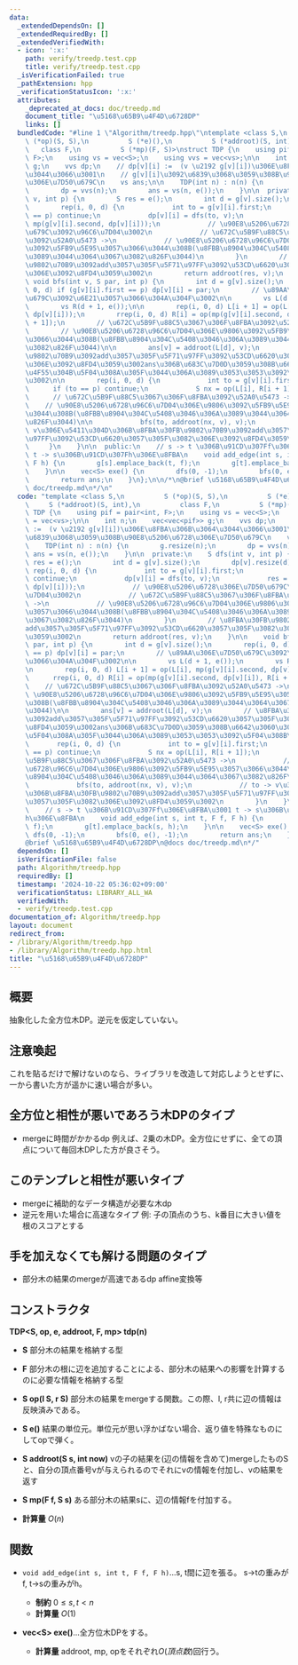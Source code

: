 ```yaml
---
data:
  _extendedDependsOn: []
  _extendedRequiredBy: []
  _extendedVerifiedWith:
  - icon: ':x:'
    path: verify/treedp.test.cpp
    title: verify/treedp.test.cpp
  _isVerificationFailed: true
  _pathExtension: hpp
  _verificationStatusIcon: ':x:'
  attributes:
    _deprecated_at_docs: doc/treedp.md
    document_title: "\u5168\u65B9\u4F4D\u6728DP"
    links: []
  bundledCode: "#line 1 \"Algorithm/treedp.hpp\"\ntemplate <class S,\n          S\
    \ (*op)(S, S),\n          S (*e)(),\n          S (*addroot)(S, int),\n       \
    \   class F,\n          S (*mp)(F, S)>\nstruct TDP {\n    using pif = pair<int,\
    \ F>;\n    using vs = vec<S>;\n    using vvs = vec<vs>;\n\n    int n;\n    vec<vec<pif>>\
    \ g;\n    vvs dp;\n    // dp[v][i] :=  (v \u2192 g[v][i])\u306E\u8FBA\u306B\u3064\
    \u3044\u3066\u3001\n    // g[v][i]\u3092\u6839\u3068\u3059\u308B\u90E8\u5206\u6728\
    \u306E\u7D50\u679C\n    vs ans;\n\n    TDP(int n) : n(n) {\n        g.resize(n);\n\
    \        dp = vvs(n);\n        ans = vs(n, e());\n    }\n\n  private:\n    S dfs(int\
    \ v, int p) {\n        S res = e();\n        int d = g[v].size();\n        dp[v].resize(d);\n\
    \        rep(i, 0, d) {\n            int to = g[v][i].first;\n            if (to\
    \ == p) continue;\n            dp[v][i] = dfs(to, v);\n            res = op(res,\
    \ mp(g[v][i].second, dp[v][i]));\n            // \u90E8\u5206\u6728\u306E\u7D50\
    \u679C\u3092\u96C6\u7D04\u3002\n            // \u672C\u5B9F\u88C5\u3067\u306F\u8FBA\
    \u3092\u52A0\u5473 ->\n            // \u90E8\u5206\u6728\u96C6\u7D04\u306E\u9806\
    \u3092\u5FB9\u5E95\u3057\u3066\u3044\u308B(\u8FBB\u8904\u304C\u5408\u3046\u306A\
    \u3089\u3044\u3064\u3067\u3082\u826F\u3044)\n        }\n        // \u8FBA\u30FB\
    \u9802\u70B9\u3092add\u3057\u305F\u5F71\u97FF\u3092\u53CD\u6620\u3057\u305F\u3082\
    \u306E\u3092\u8FD4\u3059\u3002\n        return addroot(res, v);\n    }\n\n   \
    \ void bfs(int v, S par, int p) {\n        int d = g[v].size();\n        rep(i,\
    \ 0, d) if (g[v][i].first == p) dp[v][i] = par;\n        // \u89AA\u306E\u7D50\
    \u679C\u3092\u6E21\u3057\u3066\u304A\u304F\u3002\n\n        vs L(d + 1, e());\n\
    \        vs R(d + 1, e());\n\n        rep(i, 0, d) L[i + 1] = op(L[i], mp(g[v][i].second,\
    \ dp[v][i]));\n        rrep(i, 0, d) R[i] = op(mp(g[v][i].second, dp[v][i]), R[i\
    \ + 1]);\n        // \u672C\u5B9F\u88C5\u3067\u306F\u8FBA\u3092\u52A0\u5473 ->\n\
    \        // \u90E8\u5206\u6728\u96C6\u7D04\u306E\u9806\u3092\u5FB9\u5E95\u3057\
    \u3066\u3044\u308B(\u8FBB\u8904\u304C\u5408\u3046\u306A\u3089\u3044\u3064\u3067\
    \u3082\u826F\u3044)\n\n        ans[v] = addroot(L[d], v);\n        // \u8FBA\u30FB\
    \u9802\u70B9\u3092add\u3057\u305F\u5F71\u97FF\u3092\u53CD\u6620\u3057\u305F\u3082\
    \u306E\u3092\u8FD4\u3059\u3002ans\u306B\u683C\u7D0D\u3059\u308B\u6642\u3060\u3051\
    \u4F55\u304B\u5F04\u308A\u305F\u3044\u306A\u3089\u3053\u3053\u3092\u5F04\u308B\
    \u3002\n\n        rep(i, 0, d) {\n            int to = g[v][i].first;\n      \
    \      if (to == p) continue;\n            S nx = op(L[i], R[i + 1]);\n      \
    \      // \u672C\u5B9F\u88C5\u3067\u306F\u8FBA\u3092\u52A0\u5473 ->\n        \
    \    // \u90E8\u5206\u6728\u96C6\u7D04\u306E\u9806\u3092\u5FB9\u5E95\u3057\u3066\
    \u3044\u308B(\u8FBB\u8904\u304C\u5408\u3046\u306A\u3089\u3044\u3064\u3067\u3082\
    \u826F\u3044)\n\n            bfs(to, addroot(nx, v), v);\n            // to ->\
    \ v\u306E\u5411\u304D\u306B\u8FBA\u30FB\u9802\u70B9\u3092add\u3057\u305F\u5F71\
    \u97FF\u3092\u53CD\u6620\u3057\u305F\u3082\u306E\u3092\u8FD4\u3059\u3002\n   \
    \     }\n    }\n\n  public:\n    // s -> t \u306B\u91CD\u307Ff\u306E\u8FBA\u3001\
    \ t -> s\u306B\u91CD\u307Fh\u306E\u8FBA\n    void add_edge(int s, int t, F f,\
    \ F h) {\n        g[s].emplace_back(t, f);\n        g[t].emplace_back(s, h);\n\
    \    }\n\n    vec<S> exe() {\n        dfs(0, -1);\n        bfs(0, e(), -1);\n\
    \        return ans;\n    }\n};\n\n/*\n@brief \u5168\u65B9\u4F4D\u6728DP\n@docs\
    \ doc/treedp.md\n*/\n"
  code: "template <class S,\n          S (*op)(S, S),\n          S (*e)(),\n     \
    \     S (*addroot)(S, int),\n          class F,\n          S (*mp)(F, S)>\nstruct\
    \ TDP {\n    using pif = pair<int, F>;\n    using vs = vec<S>;\n    using vvs\
    \ = vec<vs>;\n\n    int n;\n    vec<vec<pif>> g;\n    vvs dp;\n    // dp[v][i]\
    \ :=  (v \u2192 g[v][i])\u306E\u8FBA\u306B\u3064\u3044\u3066\u3001\n    // g[v][i]\u3092\
    \u6839\u3068\u3059\u308B\u90E8\u5206\u6728\u306E\u7D50\u679C\n    vs ans;\n\n\
    \    TDP(int n) : n(n) {\n        g.resize(n);\n        dp = vvs(n);\n       \
    \ ans = vs(n, e());\n    }\n\n  private:\n    S dfs(int v, int p) {\n        S\
    \ res = e();\n        int d = g[v].size();\n        dp[v].resize(d);\n       \
    \ rep(i, 0, d) {\n            int to = g[v][i].first;\n            if (to == p)\
    \ continue;\n            dp[v][i] = dfs(to, v);\n            res = op(res, mp(g[v][i].second,\
    \ dp[v][i]));\n            // \u90E8\u5206\u6728\u306E\u7D50\u679C\u3092\u96C6\
    \u7D04\u3002\n            // \u672C\u5B9F\u88C5\u3067\u306F\u8FBA\u3092\u52A0\u5473\
    \ ->\n            // \u90E8\u5206\u6728\u96C6\u7D04\u306E\u9806\u3092\u5FB9\u5E95\
    \u3057\u3066\u3044\u308B(\u8FBB\u8904\u304C\u5408\u3046\u306A\u3089\u3044\u3064\
    \u3067\u3082\u826F\u3044)\n        }\n        // \u8FBA\u30FB\u9802\u70B9\u3092\
    add\u3057\u305F\u5F71\u97FF\u3092\u53CD\u6620\u3057\u305F\u3082\u306E\u3092\u8FD4\
    \u3059\u3002\n        return addroot(res, v);\n    }\n\n    void bfs(int v, S\
    \ par, int p) {\n        int d = g[v].size();\n        rep(i, 0, d) if (g[v][i].first\
    \ == p) dp[v][i] = par;\n        // \u89AA\u306E\u7D50\u679C\u3092\u6E21\u3057\
    \u3066\u304A\u304F\u3002\n\n        vs L(d + 1, e());\n        vs R(d + 1, e());\n\
    \n        rep(i, 0, d) L[i + 1] = op(L[i], mp(g[v][i].second, dp[v][i]));\n  \
    \      rrep(i, 0, d) R[i] = op(mp(g[v][i].second, dp[v][i]), R[i + 1]);\n    \
    \    // \u672C\u5B9F\u88C5\u3067\u306F\u8FBA\u3092\u52A0\u5473 ->\n        //\
    \ \u90E8\u5206\u6728\u96C6\u7D04\u306E\u9806\u3092\u5FB9\u5E95\u3057\u3066\u3044\
    \u308B(\u8FBB\u8904\u304C\u5408\u3046\u306A\u3089\u3044\u3064\u3067\u3082\u826F\
    \u3044)\n\n        ans[v] = addroot(L[d], v);\n        // \u8FBA\u30FB\u9802\u70B9\
    \u3092add\u3057\u305F\u5F71\u97FF\u3092\u53CD\u6620\u3057\u305F\u3082\u306E\u3092\
    \u8FD4\u3059\u3002ans\u306B\u683C\u7D0D\u3059\u308B\u6642\u3060\u3051\u4F55\u304B\
    \u5F04\u308A\u305F\u3044\u306A\u3089\u3053\u3053\u3092\u5F04\u308B\u3002\n\n \
    \       rep(i, 0, d) {\n            int to = g[v][i].first;\n            if (to\
    \ == p) continue;\n            S nx = op(L[i], R[i + 1]);\n            // \u672C\
    \u5B9F\u88C5\u3067\u306F\u8FBA\u3092\u52A0\u5473 ->\n            // \u90E8\u5206\
    \u6728\u96C6\u7D04\u306E\u9806\u3092\u5FB9\u5E95\u3057\u3066\u3044\u308B(\u8FBB\
    \u8904\u304C\u5408\u3046\u306A\u3089\u3044\u3064\u3067\u3082\u826F\u3044)\n\n\
    \            bfs(to, addroot(nx, v), v);\n            // to -> v\u306E\u5411\u304D\
    \u306B\u8FBA\u30FB\u9802\u70B9\u3092add\u3057\u305F\u5F71\u97FF\u3092\u53CD\u6620\
    \u3057\u305F\u3082\u306E\u3092\u8FD4\u3059\u3002\n        }\n    }\n\n  public:\n\
    \    // s -> t \u306B\u91CD\u307Ff\u306E\u8FBA\u3001 t -> s\u306B\u91CD\u307F\
    h\u306E\u8FBA\n    void add_edge(int s, int t, F f, F h) {\n        g[s].emplace_back(t,\
    \ f);\n        g[t].emplace_back(s, h);\n    }\n\n    vec<S> exe() {\n       \
    \ dfs(0, -1);\n        bfs(0, e(), -1);\n        return ans;\n    }\n};\n\n/*\n\
    @brief \u5168\u65B9\u4F4D\u6728DP\n@docs doc/treedp.md\n*/"
  dependsOn: []
  isVerificationFile: false
  path: Algorithm/treedp.hpp
  requiredBy: []
  timestamp: '2024-10-22 05:36:02+09:00'
  verificationStatus: LIBRARY_ALL_WA
  verifiedWith:
  - verify/treedp.test.cpp
documentation_of: Algorithm/treedp.hpp
layout: document
redirect_from:
- /library/Algorithm/treedp.hpp
- /library/Algorithm/treedp.hpp.html
title: "\u5168\u65B9\u4F4D\u6728DP"
---
```

## 概要
抽象化した全方位木DP。逆元を仮定していない。

## 注意喚起
これを貼るだけで解けないのなら、ライブラリを改造して対応しようとせずに、一から書いた方が遥かに速い場合が多い。

## 全方位と相性が悪いであろう木DPのタイプ
- mergeに時間がかかるdp
例えば、2乗の木DP。全方位にせずに、全ての頂点について毎回木DPした方が良さそう。

## このテンプレと相性が悪いタイプ
- mergeに補助的なデータ構造が必要な木dp
- 逆元を用いた場合に高速なタイプ
例: 子の頂点のうち、k番目に大きい値を根のスコアとする

## 手を加えなくても解ける問題のタイプ
- 部分木の結果のmergeが高速であるdp
affine変換等


## コンストラクタ
**TDP<S, op, e, addroot, F, mp> tdp(n)** 

- **S**
部分木の結果を格納する型

- **F**
部分木の根に辺を追加することによる、部分木の結果への影響を計算するのに必要な情報を格納する型

- **S op(l S, r S)**
部分木の結果をmergeする関数。この際、l, r共に辺の情報は反映済みである。

- **S e()**
結果の単位元。単位元が思い浮かばない場合、返り値を特殊なものにしてopで弾く。
- **S addroot(S s, int now)**
vの子の結果を(辺の情報を含めて)mergeしたものSと、自分の頂点番号vが与えられるのでそれにvの情報を付加し、vの結果を返す

- **S mp(F f, S s)**
ある部分木の結果sに、辺の情報fを付加する。

- **計算量**
    $O(n)$



## 関数

- `void add_edge(int s, int t, F f, F h)`...s, t間に辺を張る。 s->tの重みがf, t->sの重みがh。
    - **制約**
    $0 \le s, t < n$
    - **計算量**
    $O(1)$

- **vec\<S\> exe()**...全方位木DPをする。
    - **計算量**
    addroot, mp, opをそれぞれ$O(頂点数)$回行う。



